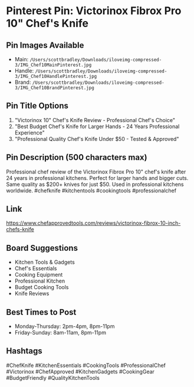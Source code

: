 # Pinterest Pin: Victorinox Fibrox Pro 10" Chef's Knife

## Pin Images Available
- Main: `/Users/scottbradley/Downloads/iloveimg-compressed-3/IMG_Chef10MainPinterest.jpg`
- Handle: `/Users/scottbradley/Downloads/iloveimg-compressed-3/IMG_Chef10HandlePinterest.jpg`
- Brand: `/Users/scottbradley/Downloads/iloveimg-compressed-3/IMG_Chef10BrandPinterest.jpg`

## Pin Title Options
1. "Victorinox 10\" Chef's Knife Review - Professional Chef's Choice"
2. "Best Budget Chef's Knife for Larger Hands - 24 Years Professional Experience"
3. "Professional Quality Chef's Knife Under $50 - Tested & Approved"

## Pin Description (500 characters max)
Professional chef review of the Victorinox Fibrox Pro 10" chef's knife after 24 years in professional kitchens. Perfect for larger hands and bigger cuts. Same quality as $200+ knives for just $50. Used in professional kitchens worldwide. #chefknife #kitchentools #cookingtools #professionalchef

## Link
https://www.chefapprovedtools.com/reviews/victorinox-fibrox-10-inch-chefs-knife

## Board Suggestions
- Kitchen Tools & Gadgets
- Chef's Essentials
- Cooking Equipment
- Professional Kitchen
- Budget Cooking Tools
- Knife Reviews

## Best Times to Post
- Monday-Thursday: 2pm-4pm, 8pm-11pm
- Friday-Sunday: 8am-11am, 8pm-11pm

## Hashtags
#ChefKnife #KitchenEssentials #CookingTools #ProfessionalChef #Victorinox #ChefApproved #KitchenGadgets #CookingGear #BudgetFriendly #QualityKitchenTools
